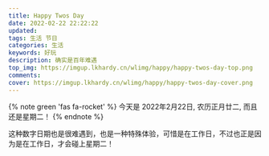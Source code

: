 ```yaml
---
title: Happy Twos Day
date: 2022-02-22 22:22:22
updated:
tags: 生活 节日
categories: 生活
keywords: 好玩
description: 确实是百年难遇
top_img: https://imgup.lkhardy.cn/wlimg/happy/happy-twos-day-top.png
comments:
cover: https://imgup.lkhardy.cn/wlimg/happy/happy-twos-day-cover.png
---
```


{% note green 'fas fa-rocket' %}
今天是 2022年2月22日, 农历正月廿二, 而且还是星期二！
{% endnote %}

这种数字日期也是很难遇到，也是一种特殊体验，可惜是在工作日，不过也正是因为是在工作日，才会碰上星期二！
